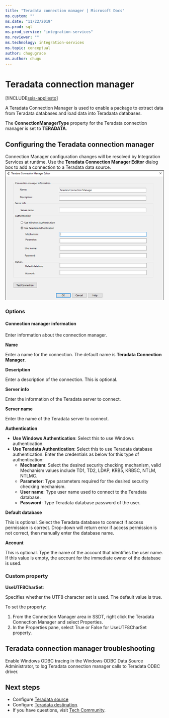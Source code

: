 ```yaml
---
title: "Teradata connection manager | Microsoft Docs"
ms.custom: ""
ms.date: "11/22/2019"
ms.prod: sql
ms.prod_service: "integration-services"
ms.reviewer: ""
ms.technology: integration-services
ms.topic: conceptual
author: chugugrace
ms.author: chugu
---
```

# Teradata connection manager

[!INCLUDE[ssis-appliesto](../../includes/ssis-appliesto-ssvrpluslinux-asdb-asdw-xxx.md)]

A Teradata Connection Manager is used to enable a package to extract data from Teradata databases and load data into Teradaata databases.

The **ConnectionManagerType** property for the Teradata connection manager is set to **TERADATA**.

## Configuring the Teradata connection manager

Connection Manager configuration changes will be resolved  by Integration Services at runtime. Use the **Teradata Connection Manager Editor** dialog box to add a connection to a Teradata data source.
![connection manager editor](media/teradata-connection-manager.png)

### Options

#### Connection manager information

Enter information about the connection manager.

**Name**

Enter a name for the connection. The default name is **Teradata Connection Manager**.

**Description**

Enter a description of the connection. This is optional.

**Server info**

Enter the information of the Teradata server to connect.

**Server name**

Enter the name of the Teradata server to connect.

**Authentication**

- **Use Windows Authentication**: Select this to use Windows authentication.
- **Use Teradata Authentication**: Select this to use Teradata database authentication. Enter the credentials as below for this type of authentication:
    - **Mechanism**: Select the desired security checking mechanism, valid Mechanism values include TD1, TD2, LDAP, KRB5, KRB5C, NTLM, NTLMC.
    - **Parameter**: Type parameters required for the desired security checking mechanism.
    - **User name**: Type user name used to connect to the Teradata database.  
    - **Password**: Type Teradata database password of the user.

**Default database**

This is optional.
Select the Teradata database to connect if access permission is correct. Drop-down will return error if access permission is not correct, then manually enter the database name.

**Account**

This is optional.
Type the name of the account that identifies the user name.
If this value is empty, the account for the immediate owner of the database is used.

### Custom property

**UseUTF8CharSet**:

Specifies whether the UTF8 character set is used. The default value is true.

To set the property:

1. From the Connection Manager area in SSDT, right click the Teradata Connection Manager and select Properties.
2. In the Properties pane, select True or False for UseUTF8CharSet property.

## Teradata connection manager troubleshooting

Enable Windows ODBC tracing in the Windows ODBC Data Source Administrator, to log Teradata connection manager calls to Teradata ODBC driver.

## Next steps

- Configure [Teradata source](teradata-source.md)
- Configure [Teradata destination](teradata-destination.md).
- If you have questions, visit [Tech Community](https://aka.ms/AA5u35j).
